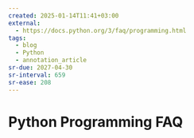 ```yaml
---
created: 2025-01-14T11:41+03:00
external:
  - https://docs.python.org/3/faq/programming.html
tags:
  - blog
  - Python
  - annotation_article
sr-due: 2027-04-30
sr-interval: 659
sr-ease: 208
---
```


# Python Programming FAQ
